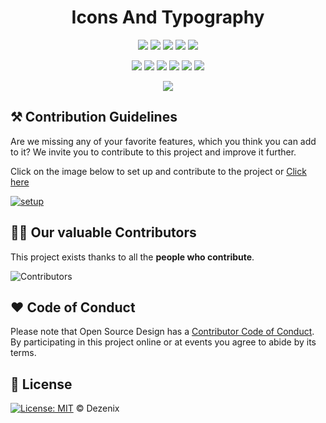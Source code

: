 <h1 align="center">Icons And Typography</h1>



<div align="center">

<a href="https://github.com/Dezenix/icons-and-typography"><img src="https://badges.frapsoft.com/os/v1/open-source.svg?v=103"></a>
<a href="https://github.com/Dezenix/icons-and-typography"><img src="https://img.shields.io/badge/Built%20by-Designers-0059b3"></a>
<a href="https://github.com/Dezenix/icons-and-typography"><img src="https://img.shields.io/static/v1.svg?label=Contributions&message=Welcome&color=yellow"></a>
<a href="https://github.com/smaranjitghose/"><img src="https://img.shields.io/badge/Maintained%3F-yes-brightgreen.svg?v=103"></a>
<a href="https://github.com/Dezenix/icons-and-typography/blob/master/LICENSE"><img src="https://img.shields.io/badge/license-MIT-blue.svg?v=103"></a>

<a href="https://github.com/Dezenix/frontend-html-css-js/graphs/contributors"><img src="https://img.shields.io/github/contributors/Dezenix/frontend-html-css-js?color=brightgreen"></a>
<a href="https://github.com/Dezenix/icons-and-typography/stargazers"><img src="https://img.shields.io/github/stars/Dezenix/icons-and-typography?color=0059b3"></a>
<a href="https://github.com/Dezenix/icons-and-typography/network/members"><img src="https://img.shields.io/github/forks/Dezenix/icons-and-typography?color=yellow"></a>
<a href="https://github.com/Dezenix/icons-and-typography/issues?q=is%3Aissue+is%3Aclosed"><img src="https://img.shields.io/github/issues-closed-raw/Dezenix/icons-and-typography?color=yellow"></a>
<a href="https://github.com/Dezenix/icons-and-typography/pulls"><img src="https://img.shields.io/github/issues-pr/Dezenix/icons-and-typography?color=brightgreen"></a>
<a href="https://github.com/Dezenix/icons-and-typography/pulls?q=is%3Apr+is%3Aclosed"><img src="https://img.shields.io/github/issues-pr-closed-raw/Dezenix/icons-and-typography?color=0059b3"></a>
<!-- <a href="https://github.com/Dezenix/icons-and-typography/issues"><img src="https://img.shields.io/github/issues/Dezenix/icons-and-typography?color=0059b3"></a> -->
<img src="https://user-images.githubusercontent.com/73097560/115834477-dbab4500-a447-11eb-908a-139a6edaec5c.gif">
  
</div>

## ⚒️ Contribution Guidelines

Are we missing any of your favorite features, which you think you can add to it? We invite you to contribute to this project and improve it further.

Click on the image below to set up and contribute to the project or [Click here](https://github.com/Dezenix/.github/blob/main/CONTRIBUTING.md)

[![setup](https://user-images.githubusercontent.com/79747022/138318450-ce744448-8e7b-41c2-aba9-6022aa4a6d44.png)](https://github.com/Dezenix/.github/blob/main/CONTRIBUTING.md)

## 👨‍💻 Our valuable Contributors

This project exists thanks to all the **people who contribute**.

![Contributors](https://contributors-img.web.app/image?repo=Dezenix/icons-and-typography)

## ❤️ Code of Conduct

Please note that Open Source Design has a [Contributor Code of Conduct](https://github.com/Dezenix/.github/blob/main/CODE_OF_CONDUCT.md). By participating in this project online or at events you agree to abide by its terms.

## 📜 License

[![License: MIT](https://img.shields.io/badge/License-MIT-yellow.svg)](./LICENSE) © Dezenix

